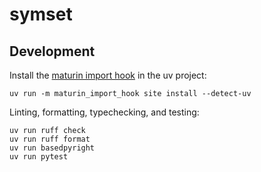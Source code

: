 # symset

## Development

Install the [maturin import hook](https://www.maturin.rs/import_hook.html) in the uv project:

```shell
uv run -m maturin_import_hook site install --detect-uv
```

Linting, formatting, typechecking, and testing:

```shell
uv run ruff check
uv run ruff format
uv run basedpyright
uv run pytest
```

